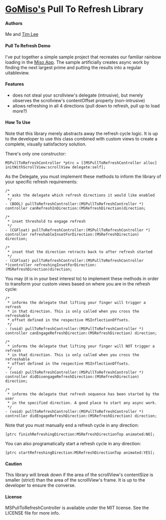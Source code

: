 # [GoMiso's](http://gomiso.com) Pull To Refresh Library

#### Authors
Me and [Tim Lee](https://github.com/timothy1ee)

#### Pull To Refresh Demo
I've put together a simple sample project that recreates our familiar rainbow loading in the [Miso App](http://itunes.apple.com/us/app/miso-social-tv/id352823603?mt=8).
The sample artificially creates async work by finding the next largest prime and putting the results into a regular uitableview.

#### Features
* does not steal your scrollview's delegate (intrusive), but merely observes the scrollview's contentOffset property (non-intrusive)
* allows refreshing in all 4 directions (pull down to refresh, pull up to load more?)

#### How To Use
Note that this library merely abstracts away the refresh cycle logic. It is up to the developer to use this class combined with custom views to create a complete, visually satisfactory solution.

There's only one constructor:

	MSPullToRefreshController *ptrc = [[MSPullToRefreshController alloc] initWithScrollView:scrollView delegate:self];

As the Delegate, you must implement these methods to inform the library of your specific refresh requirements:
	
	/*
	 * asks the delegate which refresh directions it would like enabled
	 */
	- (BOOL) pullToRefreshController:(MSPullToRefreshController *) controller canRefreshInDirection:(MSRefreshDirection)direction;

	/*
	 * inset threshold to engage refresh
	 */
	- (CGFloat) pullToRefreshController:(MSPullToRefreshController *) controller refreshableInsetForDirection:(MSRefreshDirection) direction;

	/*
	 * inset that the direction retracts back to after refresh started
	 */
	- (CGFloat) pullToRefreshController:(MSPullToRefreshController *)controller refreshingInsetForDirection:(MSRefreshDirection)direction;

You may (it is in your best interest to) to implement these methods in order to transform your custom views based on where you are in the refresh cycle:

	/*
	 * informs the delegate that lifting your finger will trigger a refresh
	 * in that direction. This is only called when you cross the refreshable
	 * offset defined in the respective MSInflectionOffsets.
	 */
	- (void) pullToRefreshController:(MSPullToRefreshController *) controller canEngageRefreshDirection:(MSRefreshDirection) direction;

	/*
	 * informs the delegate that lifting your finger will NOT trigger a refresh
	 * in that direction. This is only called when you cross the refreshable
	 * offset defined in the respective MSInflectionOffsets.
	 */
	- (void) pullToRefreshController:(MSPullToRefreshController *) controller didDisengageRefreshDirection:(MSRefreshDirection) direction;

	/*
	 * informs the delegate that refresh sequence has been started by the user
	 * in the specified direction. A good place to start any async work.
	 */
	- (void) pullToRefreshController:(MSPullToRefreshController *) controller didEngageRefreshDirection:(MSRefreshDirection) direction;

Note that you must manually end a refresh cycle in any direction:

	[ptrc finishRefreshingDirection:MSRefreshDirectionTop animated:NO];

You can also programatically start a refresh cycle in any direction:

	[ptrc startRefreshingDirection:MSRefreshDirectionTop animated:YES];

#### Caution

This library will break down if the area of the scrollView's contentSize is smaller (strict) than the area of the scrollView's frame. It is up to the developer to ensure the converse.

#### License

MSPullToRefreshController is available under the MIT license. See the LICENSE file for more info.